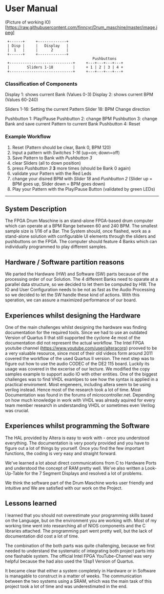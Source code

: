  # User Manual
 
 (Picture of working IO)[https://raw.githubusercontent.com/finncyr/Drum_maschine/master/image.jpeg]

```
 +------+     +-------------+
 | Disp |     |   Display   |
 |  1   |     |      2      |
 +------+     +-------------+  
                                        Pushbuttons
 +-----------------------------+     +---+---+---+---+
 |        Sliders 1-18         |     + 1 | 2 | 3 | 4 +
 +-----------------------------+     +---+---+---+---+

 ```

 ### Classification of Components

 Display 1: shows current Bank (Values 0-3)
 Display 2: shows current BPM  (Values 60-240)

 Sliders 1-16: Setting the current Pattern
 Slider 18: BPM Change direction 

 Pushbutton 1: Play/Pause
 Pushbutton 2: change BPM
 Pushbutton 3: change Bank and save current Pattern to current Bank
 Pushbutton 4: Reset

 ### Example Workflow

1. Reset (Pattern should be clear, Bank 0, BPM 120)
2. Input a pattern with *Switches 1-16* (up=on; down=off)
3. Save Pattern to Bank with *Pushbutton 3*
4. clear Sliders (all to down position)
5. press *Pushbutton 3* **3** more times (should be Bank 0 again)
6. validate your Pattern with the Red Leds
7. change your disired BPM with *Slider 18* and *Pushbutton 2* (Slider up = BPM goes up, Slider down = BPM goes down)
8. Play your Pattern with the Play/Pause Button (validated by green LEDs)


--------------------

## System Description

The FPGA Drum Maschine is an stand-alone FPGA-based drum computer which can operate at a BPM Range between 60 and 240 BPM. The smallest sample size is 1/16 of a Bar. The System should, once flashed, work as a stand-alone solution with configurable UI elements through the sliders and pushbuttons on the FPGA. The computer should feature 4 Banks which can individually programmed to play different samples. 

## Hardware / Software partition reasons

We parted the Hardware (HW) and Software (SW) parts because of the processing order of our Solution. The 4 different Banks need to oparate at a parallel data structure, so we decided to let them be computed by HW. The IO and User Configuration needs to be not as fast as the Audio Processing so we decided to let the SW handle these kind of actions. With this speration, we can assure a maximized performance of our board. 

## Experiences whilst designing the Hardware

One of the main challenges whilst designing the hardware was finding documentation for the required tools. Since we had to use an outdated Version of Quartus II that still supported the cyclone 4e most of the documentation did not represent the actual workflow. The Intel FPGA youtube channel (https://www.youtube.com/user/alteracorp) prooved to be a very valuable resource, since most of their old videos form around 2011 covered the workflow of the used Quartus II version. 
The next step was to figure out how to use the audio CODEC of the DE2 115 board. Luckily its usage was covered in the excerise of our lecture. We modified the copy samples example to support audio IO with other entities. 
One of the biggest challenges was to find VHDL examlpes to see how the syntax is applied in a practical enviroment. Most engeneers, including altera seem to be using verilog instead. Hence most of the research took a lot of time. Most Documentation was found in the forums of microcontroller.net. 
Depending on how much knowledge in work with VHDL was already aquired for every team member research in understanding VHDL or sometimes even Verilog was crucial.


## Experiences whilst programming the Software

The HAL provided by Altera is easy to work with - once you understood everything. The documentation is very poorly provided and you have to figure out a lot of things by yourself. Once you find the few important functions, the coding is very easy and straight forward. 

We've learned a lot about direct communications from C to Hardware Ports and understood the concept of RAM pretty well. We've also written a Look-Up-Table for the 7 Segment Displays and resolved a lot of problems.

We think the software part of the Drum Maschine works user friendly and intuitive and We are satisfied with our work on the Project. 

## Lessons learned

I learned that you should not overestimate your programming skills based on the Language, but on the environment you are working with. Most of my working time went into researching all of NIOS components and the C libraries attached. The programming part went pretty well, but the lack of documentation did cost a lot of time.

The combination of the both parts was quite challenging, because we first needed to understand the systematic of integrating both project parts into one flashable system. The official Intel FPGA YouTube-Channel was very helpful because the had also used the 13sp1 Version of Quartus.

It became clear that either a system completely in Hardware or in Software is managable to construct in a matter of weeks. The communication between the two systems using a SRAM, which was the main task of this project took a lot of time and was underestimated in the end.

